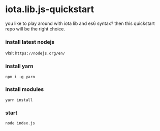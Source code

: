 # iota.lib.js-quickstart
you like to play around with iota lib and es6 syntax? then this quickstart repo will be the right choice.

### install latest nodejs
visit `https://nodejs.org/en/`

### install yarn
`npm i -g yarn`

### install modules
`yarn install`

### start
`node index.js`


